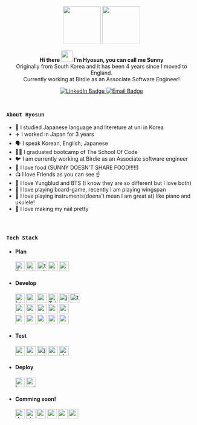 
<div id="header" align="center">

  <img src="https://media.giphy.com/media/jz7nZTW5oEBZAAZ4ge/giphy.gif" width="100"/>
  <img src="https://media.giphy.com/media/Q5Qt0TOp7eippwBMIg/giphy.gif" width="100"/>
  <p><b>Hi there <img src="https://media.giphy.com/media/hvRJCLFzcasrR4ia7z/giphy.gif" height="30px"/> I'm Hyosun, you can call me Sunny</b><br>
  Originally from South Korea and it has been 4 years since I moved to England.<br>
Currently working at Birdie as an Associate Software Engineer!</p>
</div>

<div id="contact" align="center">
  <a href="https://www.linkedin.com/in/hyosun-lee/">
    <img src="https://img.shields.io/badge/LinkedIn-007576?style=for-the-badge&logo=face&logoColor=white" alt="LinkedIn Badge"/>
  </a>
  <a href="mailto:hyosssssun@gmail.com">
    <img src="https://img.shields.io/badge/Email-DAE34A?style=for-the-badge&logo=face&logoColor=white" alt="Email Badge"/>
  </a>
<!--   <a href="https://www.hyosunlee.com/" target="_blank">
    <img src="https://img.shields.io/badge/Portfolio-FE6302?style=for-the-badge&logo=face&logoColor=blue" alt="portfolio Badge"/>
  </a> -->
</div>

<br>

##


### <b>`About Hyosun`</b>

- 📖 I studied Japanese language and litereture at uni in Korea<br>
- ✈️ I worked in Japan for 3 years<br>
- 🗣️ I speak Korean, English, Japanese<br>
- 🧑‍🎓 I graduated bootcamp of The School Of Code<br>
- 🐦 I am currently working at Birdie as an Associate software engineer<br>
- 🍜 I love food (SUNNY DOESN'T SHARE FOOD!!!!!)<br>
- 📺 I love Friends as you can see ☝️ <br>
- 🎤 I love Yungblud and BTS (I know they are so different but I love both)<br>
- 🎲 I love playing board-game, recently I am playing wingspan<br>
- 🎸 I love playing instruments(doens't mean I am great at) like piano and ukulele!<br>
- 💅 I love making my nail pretty<br>

<br>

##

### <b>`Tech Stack`</b>

- ####  <b>Plan</b> 

  <div id="plan">
      <img src="https://img.shields.io/badge/figma-%23F24E1E.svg?style=for-the-badge&logo=figma&logoColor=white" alt="figma" height="25" />
      <img src="https://img.shields.io/badge/Miro-050038?style=for-the-badge&logo=Miro&logoColor=white" alt="miro" height="25" />
      <img src="https://img.shields.io/badge/Trello-%23026AA7.svg?style=for-the-badge&logo=Trello&logoColor=white" alt="trello" height="25" />
      <img src="https://img.shields.io/badge/Canva-%2300C4CC.svg?style=for-the-badge&logo=Canva&logoColor=white" alt="canva" height="25" />
      <img src="https://img.shields.io/badge/Notion-%23000000.svg?style=for-the-badge&logo=notion&logoColor=white" alt="notion" height="25" />
    </div>


- ####  <b>Develop</b>

   <div id="develop">
      <img src="https://img.shields.io/badge/HTML5-E34F26?style=for-the-badge&logo=html5&logoColor=white" alt="html" height="25"/>
      <img src="https://img.shields.io/badge/CSS3-1572B6?style=for-the-badge&logo=css3&logoColor=white" alt="css" height="25" />
      <img src="https://img.shields.io/badge/SASS-hotpink.svg?style=for-the-badge&logo=SASS&logoColor=white" alt="sass" height="25" />
      <img src="https://img.shields.io/badge/Tailwind-36B4A9?style=for-the-badge&logo=TailwindCSS&logoColor=white" alt="Tailwind" height="25" />
      <img src="https://img.shields.io/badge/JavaScript-323330?style=for-the-badge&logo=javascript&logoColor=F7DF1E" alt="javascript" height="25" />
      <img src="https://img.shields.io/badge/typescript-%23007ACC.svg?style=for-the-badge&logo=typescript&logoColor=white" alt="typescript" height="25" />
      <br>
      <img src="https://img.shields.io/badge/React-20232A?style=for-the-badge&logo=react&logoColor=61DAFB" alt="react" height="25" />
      <img src="https://img.shields.io/badge/react_native-%2320232a.svg?style=for-the-badge&logo=react&logoColor=%2361DAFB" alt="react-native" height="25" />
      <img src="https://img.shields.io/badge/React_Router-CA4245?style=for-the-badge&logo=react-router&logoColor=white" alt="react-router" height="25" />
      <img src="https://img.shields.io/badge/redux-%23593d88.svg?style=for-the-badge&logo=redux&logoColor=white" alt="redux" height="25" />
      <img src="https://img.shields.io/badge/remix-%23000000.svg?style=for-the-badge&logo=remix&logoColor=white" alt="remix" height="25" />
      <br>
      <img src="https://img.shields.io/badge/Node.js-339933?style=for-the-badge&logo=nodedotjs&logoColor=white" alt="nodeJS" height="25" />
      <img src="https://img.shields.io/badge/NPM-%23000000.svg?style=for-the-badge&logo=npm&logoColor=white" alt="npm" height="25" />
      <img src="https://img.shields.io/badge/express.js-%23404d59.svg?style=for-the-badge&logo=express&logoColor=%2361DAFB" alt="express" height="25" />
      <img src="https://img.shields.io/badge/Nest.js-%23000000.svg?style=for-the-badge&logo=nestjs&logoColor=white" alt="nestJS" height="25" />
      <img src="https://img.shields.io/badge/PostgreSQL-blue?style=for-the-badge&logo=postgresql&logoColor=white" alt="postgreSQL" height="25" />
    </div>

  
- ####  <b>Test</b>

  <div id="test">
    <img src="https://img.shields.io/badge/Postman-FF6C37?style=for-the-badge&logo=postman&logoColor=white" alt="postman" height="25" />
    <img src="https://img.shields.io/badge/-cypress-%23E5E5E5?style=for-the-badge&logo=cypress&logoColor=058a5e" alt="cypress" height="25" />
    <img src="https://img.shields.io/badge/-jest-%23C21325?style=for-the-badge&logo=jest&logoColor=white" alt="jest" height="25" />
    <img src="https://img.shields.io/badge/-mocha-%238D6748?style=for-the-badge&logo=mocha&logoColor=white" alt="mocha" height="25" />
    <img src="https://img.shields.io/badge/chai-A30701?style=for-the-badge&logo=chai&logoColor=white" alt="chai" height="25" />
  </div>

    
- ####  <b>Deploy</b>

  <div id="deploy">
    <img src="https://img.shields.io/badge/heroku-%23430098.svg?style=for-the-badge&logo=heroku&logoColor=white" alt="heroku" height="25" />
    <img src="https://img.shields.io/badge/netlify-%23000000.svg?style=for-the-badge&logo=netlify&logoColor=#00C7B7" alt="netlify" height="25" />
  </div>


- ####  <b>Comming soon!<b>
  
  <div>
    <img src="https://img.shields.io/badge/docker-%230db7ed.svg?style=for-the-badge&logo=docker&logoColor=white" alt="docker" height="25" />
    <img src="https://img.shields.io/badge/-Storybook-FF4785?style=for-the-badge&logo=storybook&logoColor=white" alt="storybook" height="25" />
    <img src="https://img.shields.io/badge/Next-black?style=for-the-badge&logo=next.js&logoColor=white" alt="nextJS" height="25" />
    <img src="https://img.shields.io/badge/go-%2300ADD8.svg?style=for-the-badge&logo=go&logoColor=white" alt="go" height="25" />
    <img src="https://img.shields.io/badge/MongoDB-4EA94B?style=for-the-badge&logo=mongodb&logoColor=white" alt="mongoDB" height="25" />
    <img src="https://img.shields.io/badge/Python-FFD43B?style=for-the-badge&logo=python&logoColor=blue" alt="python" height="25" />
  </div>
